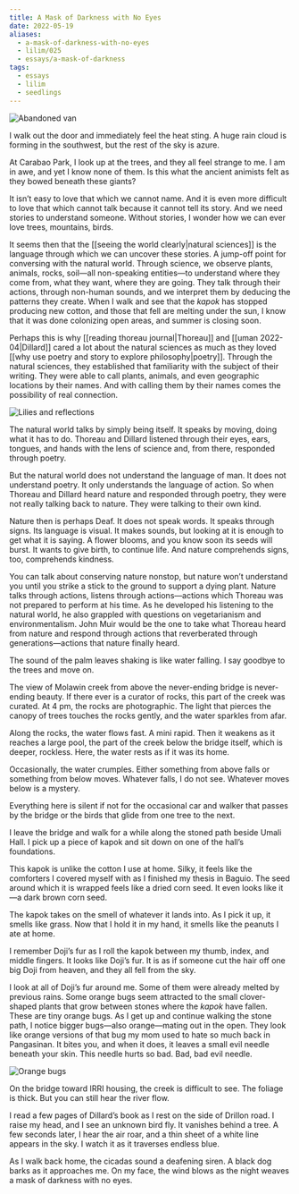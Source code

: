 ```yaml
---
title: A Mask of Darkness with No Eyes
date: 2022-05-19
aliases:
  - a-mask-of-darkness-with-no-eyes
  - lilim/025
  - essays/a-mask-of-darkness
tags:
  - essays
  - lilim
  - seedlings
---
```

![Abandoned van](abandoned-van.jpeg)

I walk out the door and immediately feel the heat sting. A huge rain cloud is forming in the southwest, but the rest of the sky is azure.

At Carabao Park, I look up at the trees, and they all feel strange to me. I am in awe, and yet I know none of them. Is this what the ancient animists felt as they bowed beneath these giants?

It isn’t easy to love that which we cannot name. And it is even more difficult to love that which cannot talk because it cannot tell its story. And we need stories to understand someone. Without stories, I wonder how we can ever love trees, mountains, birds.

It seems then that the [[seeing the world clearly|natural sciences]] is the language through which we can uncover these stories. A jump-off point for conversing with the natural world. Through science, we observe plants, animals, rocks, soil—all non-speaking entities—to understand where they come from, what they want, where they are going. They talk through their actions, through non-human sounds, and we interpret them by deducing the patterns they create. When I walk and see that the *kapok* has stopped producing new cotton, and those that fell are melting under the sun, I know that it was done colonizing open areas, and summer is closing soon.

Perhaps this is why [[reading thoreau journal|Thoreau]] and [[uman 2022-04|Dillard]] cared a lot about the natural sciences as much as they loved [[why use poetry and story to explore philosophy|poetry]]. Through the natural sciences, they established that familiarity with the subject of their writing. They were able to call plants, animals, and even geographic locations by their names. And with calling them by their names comes the possibility of real connection.

![Lilies and reflections](lilies-reflections.jpeg)

The natural world talks by simply being itself. It speaks by moving, doing what it has to do. Thoreau and Dillard listened through their eyes, ears, tongues, and hands with the lens of science and, from there, responded through poetry.

But the natural world does not understand the language of man. It does not understand poetry. It only understands the language of action. So when Thoreau and Dillard heard nature and responded through poetry, they were not really talking back to nature. They were talking to their own kind.

Nature then is perhaps Deaf. It does not speak words. It speaks through signs. Its language is visual. It makes sounds, but looking at it is enough to get what it is saying. A flower blooms, and you know soon its seeds will burst. It wants to give birth, to continue life. And nature comprehends signs, too, comprehends kindness.

You can talk about conserving nature nonstop, but nature won’t understand you until you strike a stick to the ground to support a dying plant. Nature talks through actions, listens through actions—actions which Thoreau was not prepared to perform at his time. As he developed his listening to the natural world, he also grappled with questions on vegetarianism and environmentalism. John Muir would be the one to take what Thoreau heard from nature and respond through actions that reverberated through generations—actions that nature finally heard.

The sound of the palm leaves shaking is like water falling. I say goodbye to the trees and move on.

The view of Molawin creek from above the never-ending bridge is never-ending beauty. If there ever is a curator of rocks, this part of the creek was curated. At 4 pm, the rocks are photographic. The light that pierces the canopy of trees touches the rocks gently, and the water sparkles from afar.

Along the rocks, the water flows fast. A mini rapid. Then it weakens as it reaches a large pool, the part of the creek below the bridge itself, which is deeper, rockless. Here, the water rests as if it was its home.

Occasionally, the water crumples. Either something from above falls or something from below moves. Whatever falls, I do not see. Whatever moves below is a mystery.

Everything here is silent if not for the occasional car and walker that passes by the bridge or the birds that glide from one tree to the next.

I leave the bridge and walk for a while along the stoned path beside Umali Hall. I pick up a piece of kapok and sit down on one of the hall’s foundations.

This kapok is unlike the cotton I use at home. Silky, it feels like the comforters I covered myself with as I finished my thesis in Baguio. The seed around which it is wrapped feels like a dried corn seed. It even looks like it—a dark brown corn seed.

The kapok takes on the smell of whatever it lands into. As I pick it up, it smells like grass. Now that I hold it in my hand, it smells like the peanuts I ate at home.

I remember Doji’s fur as I roll the kapok between my thumb, index, and middle fingers. It looks like Doji’s fur. It is as if someone cut the hair off one big Doji from heaven, and they all fell from the sky.

I look at all of Doji’s fur around me. Some of them were already melted by previous rains. Some orange bugs seem attracted to the small clover-shaped plants that grow between stones where the *kapok* have fallen. These are tiny orange bugs. As I get up and continue walking the stone path, I notice bigger bugs—also orange—mating out in the open. They look like orange versions of that bug my mom used to hate so much back in Pangasinan. It bites you, and when it does, it leaves a small evil needle beneath your skin. This needle hurts so bad. Bad, bad evil needle.

![Orange bugs](orange-bugs.jpeg)

On the bridge toward IRRI housing, the creek is difficult to see. The foliage is thick. But you can still hear the river flow.

I read a few pages of Dillard’s book as I rest on the side of Drillon road. I raise my head, and I see an unknown bird fly. It vanishes behind a tree. A few seconds later, I hear the air roar, and a thin sheet of a white line appears in the sky. I watch it as it traverses endless blue.

As I walk back home, the cicadas sound a deafening siren. A black dog barks as it approaches me. On my face, the wind blows as the night weaves a mask of darkness with no eyes.
